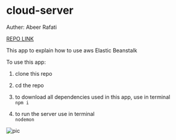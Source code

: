 # cloud-server

Auther: Abeer Rafati

[REPO LINK](https://github.com/AbeerAl-Rafati/CAPS)

This app to explain how to use aws Elastic Beanstalk

To use this app:

1. clone this repo
2. cd the repo
3. to download all dependencies used in this app, use in terminal  
   `npm i`

4. to run the server use in terminal  
   `nodemon`

![pic](lab16.PNG)
